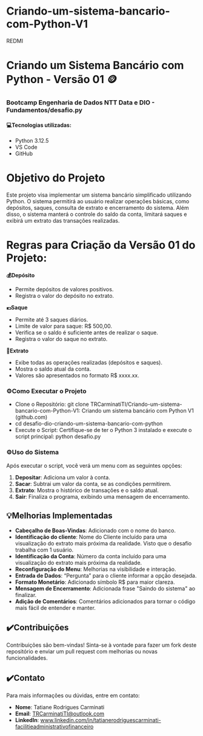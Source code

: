 # Criando-um-sistema-bancario-com-Python-V1
REDMI
# Criando um Sistema Bancário com Python - Versão 01 🪙

### Bootcamp Engenharia de Dados NTT Data e DIO - Fundamentos/desafio.py

#### 💻Tecnologias utilizadas:
- Python 3.12.5
- VS Code
- GitHub

# Objetivo do Projeto
Este projeto visa implementar um sistema bancário simplificado utilizando Python. O sistema permitirá ao usuário realizar operações básicas, como depósitos, saques, consulta de extrato e encerramento do sistema. Além disso, o sistema manterá o controle do saldo da conta, limitará saques e exibirá um extrato das transações realizadas.

# Regras para Criação da Versão 01 do Projeto:
**💰Depósito**
- Permite depósitos de valores positivos.
- Registra o valor do depósito no extrato.

**💶Saque**
- Permite até 3 saques diários.
- Limite de valor para saque: R$ 500,00.
- Verifica se o saldo é suficiente antes de realizar o saque.
- Registra o valor do saque no extrato.

**🧾Extrato**
- Exibe todas as operações realizadas (depósitos e saques).
- Mostra o saldo atual da conta.
- Valores são apresentados no formato R$ xxxx.xx.

### ⚙️Como Executar o Projeto
- Clone o Repositório: git clone TRCarminatiTI/Criando-um-sistema-bancario-com-Python-V1: Criando um sistema bancário com Python V1 (github.com)
- cd desafio-dio-criando-um-sistema-bancario-com-python 
- Execute o Script: Certifique-se de ter o Python 3 instalado e execute o script principal: python desafio.py

### ⚙️Uso do Sistema
Após executar o script, você verá um menu com as seguintes opções: 
1. **Depositar**: Adiciona um valor à conta. 
2. **Sacar**: Subtrai um valor da conta, se as condições permitirem. 
3. **Extrato**: Mostra o histórico de transações e o saldo atual. 
4. **Sair**: Finaliza o programa, exibindo uma mensagem de encerramento. 

## 💡Melhorias Implementadas
- **Cabeçalho de Boas-Vindas**: Adicionado com o nome do banco.
- **Identificação do cliente**: Nome do Cliente incluído para uma visualização do extrato mais próxima da realidade. Visto que o desafio trabalha com 1 usuário.
- **Identificação da Conta**: Número da conta incluído para uma visualização do extrato mais próxima da realidade.
- **Reconfiguração do Menu**: Melhorias na visibilidade e interação.
- **Entrada de Dados**: “Pergunta” para o cliente informar a opção desejada.
- **Formato Monetário**: Adicionado símbolo R$ para maior clareza.
- **Mensagem de Encerramento**: Adicionada frase "Saindo do sistema" ao finalizar.
- **Adição de Comentários**: Comentários adicionados para tornar o código mais fácil de entender e manter.

## ✔️Contribuições
Contribuições são bem-vindas! Sinta-se à vontade para fazer um fork deste repositório e enviar um pull request com melhorias ou novas funcionalidades.

## ✔️Contato
Para mais informações ou dúvidas, entre em contato:

- **Nome**: Tatiane Rodrigues Carminati
- **Email**: TRCarminatiTI@outlook.com
- **LinkedIn**: www.linkedin.com/in/tatianerodriguescarminati-facilitieadministrativofinanceiro


